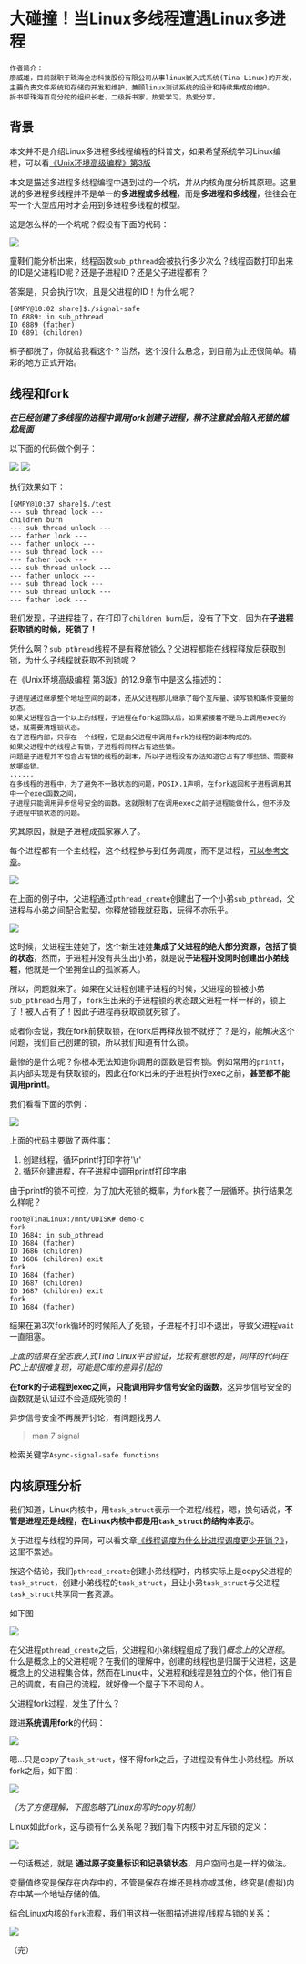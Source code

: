 # 大碰撞！当Linux多线程遭遇Linux多进程

```
作者简介：
廖威雄，目前就职于珠海全志科技股份有限公司从事linux嵌入式系统(Tina Linux)的开发，主要负责文件系统和存储的开发和维护，兼顾linux测试系统的设计和持续集成的维护。
拆书帮珠海百岛分舵的组织长老，二级拆书家，热爱学习，热爱分享。
```

## 背景 

本文并不是介绍Linux多进程多线程编程的科普文，如果希望系统学习Linux编程，可以看[《Unix环境高级编程》第3版](https://book.douban.com/subject/1788421/)

本文是描述多进程多线程编程中遇到过的一个坑，并从内核角度分析其原理。这里说的多进程多线程并不是单一的**多进程或多线程**，而是**多进程和多线程**，往往会在写一个大型应用时才会用到多进程多线程的模型。

这是怎么样的一个坑呢？假设有下面的代码：


![](http://wx1.sinaimg.cn/mw690/005NFTS2ly1g6bywupbtyj30gz0i1q99.jpg)


 童鞋们能分析出来，线程函数```sub_pthread```会被执行多少次么？线程函数打印出来的ID是父进程ID呢？还是子进程ID？还是父子进程都有？

答案是，只会执行1次，且是父进程的ID！为什么呢？

``````
[GMPY@10:02 share]$./signal-safe 
ID 6889: in sub_pthread
ID 6889 (father)
ID 6891 (children)
``````

裤子都脱了，你就给我看这个？当然，这个没什么悬念，到目前为止还很简单。精彩的地方正式开始。



## 线程和fork

***在已经创建了多线程的进程中调用fork创建子进程，稍不注意就会陷入死锁的尴尬局面***

以下面的代码做个例子：

![](http://wx2.sinaimg.cn/mw690/005NFTS2ly1g6bywv6s7gj30gu0bldiv.jpg)
![](http://wx1.sinaimg.cn/mw690/005NFTS2ly1g6bywvqguyj30fa0i8te6.jpg)

执行效果如下：

```
[GMPY@10:37 share]$./test 
--- sub thread lock ---
children burn
--- sub thread unlock ---
--- father lock ---
--- father unlock ---
--- sub thread lock ---
--- father lock ---
--- sub thread unlock ---
--- father unlock ---
--- sub thread lock ---
--- sub thread unlock ---
--- father lock ---
```

我们发现，子进程挂了，在打印了```children burn```后，没有了下文，因为在**子进程获取锁的时候，死锁了！**

凭什么啊？```sub_pthread```线程不是有释放锁么？父进程都能在线程释放后获取到锁，为什么子线程就获取不到锁呢？

在《Unix环境高级编程 第3版》的12.9章节中是这么描述的：

    子进程通过继承整个地址空间的副本，还从父进程那儿继承了每个互斥量、读写锁和条件变量的状态。
    如果父进程包含一个以上的线程，子进程在fork返回以后，如果紧接着不是马上调用exec的话，就需要清理锁状态。
    在子进程内部，只存在一个线程，它是由父进程中调用fork的线程的副本构成的。
    如果父进程中的线程占有锁，子进程将同样占有这些锁。
    问题是子进程并不包含占有锁的线程的副本，所以子进程没有办法知道它占有了哪些锁、需要释放哪些锁。
    ......
    在多线程的进程中，为了避免不一致状态的问题，POSIX.1声明，在fork返回和子进程调用其中一个exec函数之间，
    子进程只能调用异步信号安全的函数。这就限制了在调用exec之前子进程能做什么，但不涉及子进程中锁状态的问题。

究其原因，就是子进程成孤家寡人了。

每个进程都有一个主线程，这个线程参与到任务调度，而不是进程，[可以参考文章](https://www.cnblogs.com/gmpy/p/10265284.html)。

![](http://wx2.sinaimg.cn/mw690/005NFTS2ly1g6bywwu3scj308r08a3z5.jpg)

 在上面的例子中，父进程通过```pthread_create```创建出了一个小弟```sub_pthread```，父进程与小弟之间配合默契，你释放锁我就获取，玩得不亦乐乎。

![](http://wx4.sinaimg.cn/mw690/005NFTS2ly1g6bywxd1sej308n0gi0u9.jpg)

 这时候，父进程生娃娃了，这个新生娃娃**集成了父进程的绝大部分资源，包括了锁的状态**，然而，子进程并没有共生出小弟，就是说**子进程并没同时创建出小弟线程**，他就是一个坐拥金山的孤家寡人。

所以，问题就来了。如果在父进程创建子进程的时候，父进程的锁被小弟```sub_pthread```占用了，```fork```生出来的子进程锁的状态跟父进程一样一样的，锁上了！被人占有了！因此子进程再获取锁就死锁了。

或者你会说，我在fork前获取锁，在fork后再释放锁不就好了？是的，能解决这个问题，我们自己创建的锁，所以我们知道有什么锁。

最惨的是什么呢？你根本无法知道你调用的函数是否有锁。例如常用的```printf```，其内部实现是有获取锁的，因此在fork出来的子进程执行exec之前，**甚至都不能调用printf**。

我们看看下面的示例：

![](http://wx1.sinaimg.cn/mw690/005NFTS2ly1g6bywxwvhhj30ex0ibgqv.jpg)

 上面的代码主要做了两件事：

1. 创建线程，循环printf打印字符'\r'
2. 循环创建进程，在子进程中调用printf打印字串

由于printf的锁不可控，为了加大死锁的概率，为```fork```套了一层循环。执行结果怎么样呢？

```
root@TinaLinux:/mnt/UDISK# demo-c 
fork
ID 1684: in sub_pthread
ID 1684 (father)
ID 1686 (children)
ID 1686 (children) exit
fork
ID 1684 (father)
ID 1687 (children)
ID 1687 (children) exit
fork
ID 1684 (father)
```

结果在第3次```fork```循环的时候陷入了死锁，子进程不打印不退出，导致父进程```wait```一直阻塞。

*上面的结果在全志嵌入式Tina Linux平台验证，比较有意思的是，同样的代码在PC上却很难复现，可能是C库的差异引起的*

**在fork的子进程到exec之间，只能调用异步信号安全的函数**，这异步信号安全的函数就是认证过不会造成死锁的！

异步信号安全不再展开讨论，有问题找男人

> man 7 signal

 检索关键字```Async-signal-safe functions```

## 内核原理分析

我们知道，Linux内核中，用```task_struct```表示一个进程/线程，嗯，换句话说，**不管是进程还是线程，在Linux内核中都是用```task_struct```的结构体表示**。

关于进程与线程的异同，可以看文章[《线程调度为什么比进程调度更少开销？》](https://www.cnblogs.com/gmpy/p/10265284.html)，这里不累述。

按这个结论，我们```pthread_create```创建小弟线程时，内核实际上是copy父进程的```task_struct```，创建小弟线程的```task_struct```，且让小弟```task_struct```与父进程```task_struct```共享同一套资源。

如下图

![](http://wx3.sinaimg.cn/mw690/005NFTS2ly1g6bywyi1wyj30a4070glt.jpg)

 在父进程```pthread_create```之后，父进程和小弟线程组成了我们*概念上的父进程*。什么是概念上的父进程呢？在我们的理解中，创建的线程也是归属于父进程，这是概念上的父进程集合体，然而在Linux中，父进程和线程是独立的个体，他们有自己的调度，有自己的流程，就好像一个屋子下不同的人。

父进程fork过程，发生了什么？

跟进**系统调用fork**的代码：

![](http://wx2.sinaimg.cn/mw690/005NFTS2ly1g6bywzz5djj30li0g30yw.jpg)

 嗯...只是copy了```task_struct```，怪不得fork之后，子进程没有伴生小弟线程。所以fork之后，如下图：

![](http://wx3.sinaimg.cn/mw690/005NFTS2ly1g6byx0ed7jj308709lwev.jpg)

*（为了方便理解，下图忽略了Linux的写时copy机制）*

 Linux如此```fork```，这与锁有什么关系呢？我们看下内核中对互斥锁的定义：

![](http://wx1.sinaimg.cn/mw690/005NFTS2ly1g6bywyvd5fj30mo04pdhj.jpg)

 一句话概述，就是 **通过原子变量标识和记录锁状态**，用户空间也是一样的做法。

变量值终究是保存在内存中的，不管是保存在堆还是栈亦或其他，终究是(虚拟)内存中某一个地址存储的值。

结合Linux内核的```fork```流程，我们用这样一张图描述进程/线程与锁的关系：

![](http://wx3.sinaimg.cn/mw690/005NFTS2ly1g6bywz9btnj30dw0f3q4d.jpg)

（完）